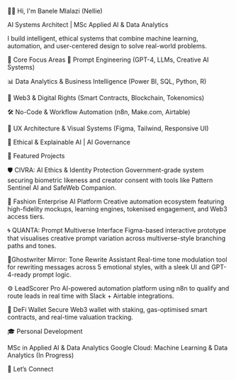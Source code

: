 👋🏽 Hi, I'm Banele Mlalazi (Nellie)

AI Systems Architect | MSc Applied AI & Data Analytics

I build intelligent, ethical systems that combine machine learning, automation, and user-centered design to solve real-world problems.

🧠 Core Focus Areas
🤖 Prompt Engineering (GPT-4, LLMs, Creative AI Systems)

📊 Data Analytics & Business Intelligence (Power BI, SQL, Python, R)

🔐 Web3 & Digital Rights (Smart Contracts, Blockchain, Tokenomics)

🛠️ No-Code & Workflow Automation (n8n, Make.com, Airtable)

🎨 UX Architecture & Visual Systems (Figma, Tailwind, Responsive UI)

🧭 Ethical & Explainable AI | AI Governance

🚀 Featured Projects

🛡️ CIVRA: AI Ethics & Identity Protection
Government-grade system securing biometric likeness and creator consent with tools like Pattern Sentinel AI and SafeWeb Companion.

🧵 Fashion Enterprise AI Platform
Creative automation ecosystem featuring high-fidelity mockups, learning engines, tokenised engagement, and Web3 access tiers.

🌀 QUANTA: Prompt Multiverse Interface
Figma-based interactive prototype that visualises creative prompt variation across multiverse-style branching paths and tones.

🔮Ghostwriter Mirror: Tone Rewrite Assistant
Real-time tone modulation tool for rewriting messages across 5 emotional styles, with a sleek UI and GPT-4-ready prompt logic.

⚙️ LeadScorer Pro
AI-powered automation platform using n8n to qualify and route leads in real time with Slack + Airtable integrations.

🔐 DeFi Wallet
Secure Web3 wallet with staking, gas-optimised smart contracts, and real-time valuation tracking.

🎓 Personal Development

MSc in Applied AI & Data Analytics
Google Cloud: Machine Learning & Data Analytics (In Progress)

📂 Let’s Connect
